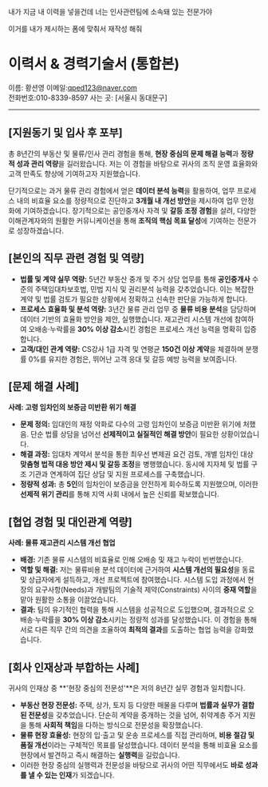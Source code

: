 내가 지금 내 이력을 넣을건데 너는 인사관련팀에 소속돼 있는 전문가야

이거를 내가 제시하는 폼에 맞춰서 재작성 해줘


# 이력서 & 경력기술서 (통합본)

이름: 황션영
이메일:qped123@naver.com    
전화번호:010-8339-8597 
사는 곳: [서울시 동대문구]

---

## [지원동기 및 입사 후 포부]

총 8년간의 부동산 및 물류/인사 관리 경험을 통해, **현장 중심의 문제 해결 능력**과 
**정량적 성과 관리 역량**을 길러왔습니다. 저는 이 경험을 바탕으로 
귀사의 조직 운영 효율화와 고객 만족도 향상에 기여하고자 지원했습니다.

단기적으로는 과거 물류 관리 경험에서 얻은 **데이터 분석 능력**을 활용하여, 
업무 프로세스 내의 비효율 요소를 정량적으로 진단하고 **3개월 내 개선 방안**을 
제시하여 업무 안정화에 기여하겠습니다. 장기적으로는 공인중개사 자격 및 
**갈등 조정 경험**을 살려, 다양한 이해관계자와의 원활한 커뮤니케이션을 통해 
**조직의 핵심 목표 달성**에 기여하는 전문가로 성장하겠습니다.

## [본인의 직무 관련 경험 및 역량]

- **법률 및 계약 실무 역량:** 5년간 부동산 중개 및 주거 상담 업무를 통해 
  **공인중개사** 수준의 주택임대차보호법, 민법 지식 및 권리분석 능력을 갖추었습니다.
  이는 복잡한 계약 및 법률 검토가 필요한 상황에서 정확하고 신속한 판단을 가능하게 합니다.
- **프로세스 효율화 및 분석 역량:** 3년간 물류 관리 업무 중 **물류 비용 분석**을 
  담당하며 데이터 기반의 효율화 방안을 제안, 실행했습니다. 
  재고관리 시스템 개선에 참여하여 오배송·누락률을 **30% 이상 감소**시킨 경험은 
  프로세스 개선 능력을 명확히 입증합니다.
- **고객/대인 관계 역량:** CS강사 1급 자격 및 연평균 **150건 이상 계약**을 
  체결하며 분쟁률 0%를 유지한 경험은, 뛰어난 고객 응대 및 갈등 예방 능력을 보여줍니다.

## [문제 해결 사례]

**사례: 고령 임차인의 보증금 미반환 위기 해결**

- **문제 정의:** 임대인의 재정 악화로 다수의 고령 임차인이 보증금 미반환 위기에 처했음. 
  단순 법률 상담을 넘어선 **선제적이고 실질적인 해결 방안**이 필요한 상황이었습니다.
- **해결 과정:** 임대차 계약서 분석을 통한 최우선 변제권 요건 검토, 
  개별 임차인 대상 **맞춤형 법적 대응 방안 제시 및 갈등 조정**을 병행했습니다. 
  동시에 지자체 및 법률 구조 기관과 연계하여 집단 상담 및 지원 프로세스를 구축했습니다.
- **정량적 성과:** 총 **5인**의 임차인이 보증금을 안전하게 회수하도록 지원했으며, 
  이러한 **선제적 위기 관리**를 통해 지역 사회 내에서 높은 신뢰를 확보했습니다.

## [협업 경험 및 대인관계 역량]

**사례: 물류 재고관리 시스템 개선 협업**

- **배경:** 기존 물류 시스템의 비효율로 인해 오배송 및 재고 누락이 빈번했습니다.
- **역할 및 해결:** 저는 물류비용 분석 데이터에 근거하여 **시스템 개선의 필요성**을 
  동료 및 상급자에게 설득하고, 개선 프로젝트에 참여했습니다. 
  시스템 도입 과정에서 현장의 요구사항(Needs)과 개발팀의 기술적 제약(Constraints) 
  사이의 **중재 역할**을 맡아 원활한 소통을 이끌었습니다.
- **결과:** 팀의 유기적인 협력을 통해 시스템을 성공적으로 도입했으며, 
  결과적으로 오배송·누락률을 **30% 이상 감소**시키는 정량적 성과를 달성했습니다.
  이 경험을 통해 서로 다른 직무 간의 의견을 조율하여 **최적의 결과**를 도출하는 
  협업 능력을 강화했습니다.

## [회사 인재상과 부합하는 사례]

귀사의 인재상 중 **'현장 중심의 전문성'**은 저의 8년간 실무 경험과 일치합니다.

- **부동산 현장 전문성:** 주택, 상가, 토지 등 다양한 매물을 다루며 **법률과 실무가 
  결합된 전문성**을 갖추었습니다. 단순히 계약을 중개하는 것을 넘어, 취약계층 주거 
  지원을 통해 **사회적 책임**을 다하는 방식으로 전문성을 확장했습니다.
- **물류 현장 효율성:** 현장의 입·출고 및 운송 프로세스를 직접 관리하며, 
  **비용 절감 및 품질 개선**이라는 구체적인 목표를 달성했습니다. 
  데이터 분석을 통해 비효율 요소를 현장에서 발견하고 즉시 해결하는 **실행력**을 길렀습니다.
- 이러한 현장 중심의 실행력과 전문성을 바탕으로 귀사의 어떤 직무에서도 
  **바로 성과를 낼 수 있는 인재**가 되겠습니다.